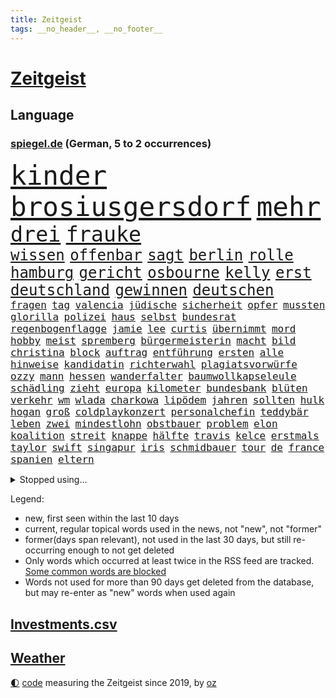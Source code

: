 ```yaml
---
title: Zeitgeist
tags: __no_header__, __no_footer__
---
```


# [Zeitgeist](https://oliz.io/zeitgeist/)

## Language

<h3><a href="https://www.spiegel.de" target="_blank">spiegel.de</a> (German, 5 to 2 occurrences)</h3>
<p style="font-family:monospace">
<span style="font-size:32pt"><a href="news_links.html#kinder" class="current">kinder</a></span>
<span style="font-size:32pt"><a href="news_links.html#brosiusgersdorf" class="current">brosiusgersdorf</a></span>
<span style="font-size:32pt"><a href="news_links.html#mehr" class="current">mehr</a></span>
<br>
<span style="font-size:25pt"><a href="news_links.html#drei" class="current">drei</a></span>
<span style="font-size:25pt"><a href="news_links.html#frauke" class="current">frauke</a></span>
<br>
<span style="font-size:18pt"><a href="news_links.html#wissen" class="current">wissen</a></span>
<span style="font-size:18pt"><a href="news_links.html#offenbar" class="current">offenbar</a></span>
<span style="font-size:18pt"><a href="news_links.html#sagt" class="current">sagt</a></span>
<span style="font-size:18pt"><a href="news_links.html#berlin" class="current">berlin</a></span>
<span style="font-size:18pt"><a href="news_links.html#rolle" class="current">rolle</a></span>
<span style="font-size:18pt"><a href="news_links.html#hamburg" class="current">hamburg</a></span>
<span style="font-size:18pt"><a href="news_links.html#gericht" class="current">gericht</a></span>
<span style="font-size:18pt"><a href="news_links.html#osbourne" class="current">osbourne</a></span>
<span style="font-size:18pt"><a href="news_links.html#kelly" class="current">kelly</a></span>
<span style="font-size:18pt"><a href="news_links.html#erst" class="current">erst</a></span>
<span style="font-size:18pt"><a href="news_links.html#deutschland" class="current">deutschland</a></span>
<span style="font-size:18pt"><a href="news_links.html#gewinnen" class="current">gewinnen</a></span>
<span style="font-size:18pt"><a href="news_links.html#deutschen" class="current">deutschen</a></span>
<br>
<span style="font-size:12pt"><a href="news_links.html#fragen" class="current">fragen</a></span>
<span style="font-size:12pt"><a href="news_links.html#tag" class="current">tag</a></span>
<span style="font-size:12pt"><a href="news_links.html#valencia" class="new">valencia</a></span>
<span style="font-size:12pt"><a href="news_links.html#jüdische" class="current">jüdische</a></span>
<span style="font-size:12pt"><a href="news_links.html#sicherheit" class="current">sicherheit</a></span>
<span style="font-size:12pt"><a href="news_links.html#opfer" class="current">opfer</a></span>
<span style="font-size:12pt"><a href="news_links.html#mussten" class="current">mussten</a></span>
<span style="font-size:12pt"><a href="news_links.html#glorilla" class="new">glorilla</a></span>
<span style="font-size:12pt"><a href="news_links.html#polizei" class="current">polizei</a></span>
<span style="font-size:12pt"><a href="news_links.html#haus" class="current">haus</a></span>
<span style="font-size:12pt"><a href="news_links.html#selbst" class="current">selbst</a></span>
<span style="font-size:12pt"><a href="news_links.html#bundesrat" class="current">bundesrat</a></span>
<span style="font-size:12pt"><a href="news_links.html#regenbogenflagge" class="current">regenbogenflagge</a></span>
<span style="font-size:12pt"><a href="news_links.html#jamie" class="current">jamie</a></span>
<span style="font-size:12pt"><a href="news_links.html#lee" class="current">lee</a></span>
<span style="font-size:12pt"><a href="news_links.html#curtis" class="current">curtis</a></span>
<span style="font-size:12pt"><a href="news_links.html#übernimmt" class="current">übernimmt</a></span>
<span style="font-size:12pt"><a href="news_links.html#mord" class="current">mord</a></span>
<span style="font-size:12pt"><a href="news_links.html#hobby" class="current">hobby</a></span>
<span style="font-size:12pt"><a href="news_links.html#meist" class="current">meist</a></span>
<span style="font-size:12pt"><a href="news_links.html#spremberg" class="new">spremberg</a></span>
<span style="font-size:12pt"><a href="news_links.html#bürgermeisterin" class="current">bürgermeisterin</a></span>
<span style="font-size:12pt"><a href="news_links.html#macht" class="current">macht</a></span>
<span style="font-size:12pt"><a href="news_links.html#bild" class="current">bild</a></span>
<span style="font-size:12pt"><a href="news_links.html#christina" class="current">christina</a></span>
<span style="font-size:12pt"><a href="news_links.html#block" class="current">block</a></span>
<span style="font-size:12pt"><a href="news_links.html#auftrag" class="current">auftrag</a></span>
<span style="font-size:12pt"><a href="news_links.html#entführung" class="current">entführung</a></span>
<span style="font-size:12pt"><a href="news_links.html#ersten" class="current">ersten</a></span>
<span style="font-size:12pt"><a href="news_links.html#alle" class="current">alle</a></span>
<span style="font-size:12pt"><a href="news_links.html#hinweise" class="current">hinweise</a></span>
<span style="font-size:12pt"><a href="news_links.html#kandidatin" class="current">kandidatin</a></span>
<span style="font-size:12pt"><a href="news_links.html#richterwahl" class="current">richterwahl</a></span>
<span style="font-size:12pt"><a href="news_links.html#plagiatsvorwürfe" class="current">plagiatsvorwürfe</a></span>
<span style="font-size:12pt"><a href="news_links.html#ozzy" class="current">ozzy</a></span>
<span style="font-size:12pt"><a href="news_links.html#mann" class="current">mann</a></span>
<span style="font-size:12pt"><a href="news_links.html#hessen" class="current">hessen</a></span>
<span style="font-size:12pt"><a href="news_links.html#wanderfalter" class="new">wanderfalter</a></span>
<span style="font-size:12pt"><a href="news_links.html#baumwollkapseleule" class="new">baumwollkapseleule</a></span>
<span style="font-size:12pt"><a href="news_links.html#schädling" class="new">schädling</a></span>
<span style="font-size:12pt"><a href="news_links.html#zieht" class="current">zieht</a></span>
<span style="font-size:12pt"><a href="news_links.html#europa" class="current">europa</a></span>
<span style="font-size:12pt"><a href="news_links.html#kilometer" class="current">kilometer</a></span>
<span style="font-size:12pt"><a href="news_links.html#bundesbank" class="current">bundesbank</a></span>
<span style="font-size:12pt"><a href="news_links.html#blüten" class="current">blüten</a></span>
<span style="font-size:12pt"><a href="news_links.html#verkehr" class="current">verkehr</a></span>
<span style="font-size:12pt"><a href="news_links.html#wm" class="current">wm</a></span>
<span style="font-size:12pt"><a href="news_links.html#wlada" class="new">wlada</a></span>
<span style="font-size:12pt"><a href="news_links.html#charkowa" class="new">charkowa</a></span>
<span style="font-size:12pt"><a href="news_links.html#lipödem" class="new">lipödem</a></span>
<span style="font-size:12pt"><a href="news_links.html#jahren" class="current">jahren</a></span>
<span style="font-size:12pt"><a href="news_links.html#sollten" class="current">sollten</a></span>
<span style="font-size:12pt"><a href="news_links.html#hulk" class="new">hulk</a></span>
<span style="font-size:12pt"><a href="news_links.html#hogan" class="new">hogan</a></span>
<span style="font-size:12pt"><a href="news_links.html#groß" class="current">groß</a></span>
<span style="font-size:12pt"><a href="news_links.html#coldplaykonzert" class="new">coldplaykonzert</a></span>
<span style="font-size:12pt"><a href="news_links.html#personalchefin" class="new">personalchefin</a></span>
<span style="font-size:12pt"><a href="news_links.html#teddybär" class="new">teddybär</a></span>
<span style="font-size:12pt"><a href="news_links.html#leben" class="current">leben</a></span>
<span style="font-size:12pt"><a href="news_links.html#zwei" class="current">zwei</a></span>
<span style="font-size:12pt"><a href="news_links.html#mindestlohn" class="current">mindestlohn</a></span>
<span style="font-size:12pt"><a href="news_links.html#obstbauer" class="new">obstbauer</a></span>
<span style="font-size:12pt"><a href="news_links.html#problem" class="current">problem</a></span>
<span style="font-size:12pt"><a href="news_links.html#elon" class="current">elon</a></span>
<span style="font-size:12pt"><a href="news_links.html#koalition" class="current">koalition</a></span>
<span style="font-size:12pt"><a href="news_links.html#streit" class="current">streit</a></span>
<span style="font-size:12pt"><a href="news_links.html#knappe" class="new">knappe</a></span>
<span style="font-size:12pt"><a href="news_links.html#hälfte" class="current">hälfte</a></span>
<span style="font-size:12pt"><a href="news_links.html#travis" class="current">travis</a></span>
<span style="font-size:12pt"><a href="news_links.html#kelce" class="current">kelce</a></span>
<span style="font-size:12pt"><a href="news_links.html#erstmals" class="current">erstmals</a></span>
<span style="font-size:12pt"><a href="news_links.html#taylor" class="current">taylor</a></span>
<span style="font-size:12pt"><a href="news_links.html#swift" class="current">swift</a></span>
<span style="font-size:12pt"><a href="news_links.html#singapur" class="current">singapur</a></span>
<span style="font-size:12pt"><a href="news_links.html#iris" class="current">iris</a></span>
<span style="font-size:12pt"><a href="news_links.html#schmidbauer" class="new">schmidbauer</a></span>
<span style="font-size:12pt"><a href="news_links.html#tour" class="current">tour</a></span>
<span style="font-size:12pt"><a href="news_links.html#de" class="current">de</a></span>
<span style="font-size:12pt"><a href="news_links.html#france" class="current">france</a></span>
<span style="font-size:12pt"><a href="news_links.html#spanien" class="current">spanien</a></span>
<span style="font-size:12pt"><a href="news_links.html#eltern" class="current">eltern</a></span>
</p>
<details>
<summary>Stopped using...</summary>
<p class="former" style="font-size:12pt">
treffer(1738) energien(1737) entwicklungen(1737) korruption(1736) programm(1736) schnellcheck(1736) autorin(1735) belarus(1735) kassiert(1735) beschimpft(1734) landkreis(1734) sv(1734) unmut(1734) warnung(1734) messi(1733) million(1733) staatschef(1733) verletzungen(1733) berühmt(1732) bewohner(1732) vereinigten(1732) aufklärung(1731) engagement(1731) gefährlichen(1731) kommunen(1731) meldete(1731) pandemie(1731) ton(1731) bundesliga(1730) entschuldigt(1730) kriminelle(1730) kriminellen(1730) magdeburg(1730) statement(1730) 2016(1729) aufgefordert(1729) eins(1729) frankfurter(1729) geriet(1729) gestoßen(1729) heftig(1729) investoren(1729) klubs(1729) nein(1729) partner(1729) planeten(1729) rassismus(1729) sicherheitsbehörden(1729) vergeblich(1729) winter(1729) wirtschaftsminister(1729) übt(1729) afrika(1728) beruf(1728) debüt(1728) gesundheitsminister(1728) illegalen(1728) innenministerium(1728) schalke(1728) teilnehmer(1728) babys(1727) bundesweit(1727) finanziell(1727) halle(1727) mengen(1727) studierenden(1727) umwelt(1727) venezuela(1727) überwinden(1727) 04(1726) abstimmen(1726) beleidigt(1726) börse(1726) joachim(1726) oliver(1726) oppositionelle(1726) remis(1726) all(1725) erneuten(1725) reagierte(1725) gelang(1724) siegen(1724) voraus(1724) öffnen(1724) verbindet(1723) abgehört(1722) belgien(1722) entsetzen(1722) letzter(1722) philipp(1722) gebe(1721) passt(1721) e(1720) deals(1719) annalena(1717) baerbock(1717) brutal(1717) berater(1716) kürzlich(1716) lkw(1716) pflicht(1715) entwickeln(1713) spitzenreiter(1713) aufhalten(1711) änderungen(1711) gewinn(1709) konkrete(1709) eigenes(1708) pkw(1707) wusste(1707) whatsapp(1706) äußerte(1705) auseinandersetzung(1703) beitrag(1703) retter(1703) solchen(1702) landet(1700) app(1698) gelandet(1698) provoziert(1697) zdf(1685) westliche(1620) ausnahme(1474) verbunden(1453) cup(1450) gesund(1434) nachspielzeit(1418) börsen(1410) stehlen(1408) worum(1380) eingeführt(1365) halbes(1356) sank(1305) bat(1281) positiven(1243) betreibt(1231) rezession(1204) flüchten(1202) günstiger(1192) ausstieg(1187) fox(1184) indem(1183) kandidat(1132) tierschützer(1130) osnabrück(1118) prompt(1115) fassungslos(1095) legal(1090) äußerst(1077) bürgergeld(1068) nation(1066) studentin(1065) meloni(1063) medizin(1059) ereignet(1032) lionel(1012) auszeichnung(993) kohl(991) billigt(973) gesprengt(970) lauter(950) ähnliche(930) al(921) gegründet(921) zufällig(910) aussieht(909) marode(901) verdächtigt(896) vorstandschef(893) leon(885) lauf(877) dennis(876) dfbpokal(866) miami(841) emotionen(823) höchststand(789) zürich(779) bekennt(764) kurzer(757) obersten(745) warnungen(733) schmidt(731) politikerinnen(720) froh(709) albtraum(705) ausnahmezustand(693) pauli(693) sprachen(693) chancenlos(686) drehte(684) knie(683) campus(679) gewinner(675) bayer(673) harald(673) väter(671) dreht(663) karte(651) gearbeitet(647) kehrtwende(643) gerechnet(637) wütend(633) veröffentlichung(632) versuche(630) terrororganisation(625) künftige(607) wegfallen(599) bombardiert(596) manch(594) gestritten(590) haftstrafen(583) sowohl(577) kriegsschiffe(571) beleidigungen(570) historischer(570) stoffe(570) befand(568) heimischen(567) amerikas(566) giftige(565) playoffs(559) machtwechsel(557) teamkollegen(554) operation(553) dahintersteckt(543) wofür(541) audi(538) firmenchef(538) verbündete(530) verbringen(513) gesichtet(512) bunte(511) mauer(511) häusern(509) nationalsozialismus(509) fahndet(504) glimpflich(496) magnus(496) jenseits(491) märkte(489) agenda(488) fotografiert(485) hochstapler(485) stewart(485) f(481) fing(480) schnellste(473) boss(470) geschoben(469) gipfel(460) einbruch(455) prägt(451) türen(451) unzulässig(451) kirchen(449) oberster(444) breitet(443) figuren(442) chinese(440) wittert(439) handwerk(438) bruch(437) autobranche(435) laufender(435) systematisch(435) bahnstrecke(434) telekom(433) beweist(432) eskalieren(425) liest(424) besuchte(423) vermitteln(421) sportlerinnen(419) verlegen(419) enorme(417) beschließen(414) perfekt(413) beirut(411) kennedy(408) suchten(400) nachrichtenagentur(399) rekordsumme(399) alassad(396) anfangs(390) laufbahn(390) funk(388) kreative(387) litt(386) axel(385) smith(385) geschäftsmann(381) indische(381) gesteuert(379) bewahrt(377) gelebt(376) bürgerinnen(375) erlebnis(374) zeichnen(371) hollywoodstars(370) schult(369) baseball(365) verfügbar(364) rico(362) legende(361) entgehen(359) jährlich(358) anruf(357) innenstadt(352) gehoben(349) gesundheitliche(345) konkret(345) öffentlicher(339) zögern(337) geheimdienste(336) baschar(331) görlitz(331) kriege(328) nina(327) mittag(326) autokraten(325) gefangenen(323) georgia(322) versprach(317) abschuss(316) ausgetauscht(316) dietmar(310) beweis(309) amtes(308) bergung(308) menschlichkeit(307) werder(306) ausweitung(303) 94(302) dc(300) öltanker(300) explodiert(299) zuständig(298) sc(296) wolfsburg(295) prominenter(294) diplomatie(289) hofiert(289) februar(288) grundsätzlich(288) leipziger(286) psg(285) milizen(281) springer(280) söhne(279) prangert(276) werben(276) gewaltdelikten(275) hof(275) brooklyn(273) vertraute(272) paderborn(269) passen(269) französischer(267) wohnhäuser(267) eindringlich(265) weltmeisterschaft(265) bedrohte(264) beitragen(264) knochen(264) pete(264) bewerber(262) wille(262) bemängelt(260) stanley(259) ansichten(258) verlief(256) teslas(255) weltwirtschaft(255) zunehmende(255) gesetzesänderung(254) fatal(253) gerichtssaal(253) überschattet(253) amerikanischer(252) gebäuden(252) überzieht(249) mitgeteilt(248) soziologe(245) lakers(241) zusammenstoß(239) synthetische(238) zurückzukehren(237) geldautomatensprenger(234) kürzen(234) liz(233) traditionell(233) puerto(232) sheinbaum(232) geplündert(224) gestorbenen(224) möchten(224) 92(223) angestellte(223) amerikanern(222) report(221) anweisung(220) gesteckt(219) hegseth(219) rüstung(219) niederlagen(218) oscars(217) zehntausenden(217) usgesundheitsminister(215) french(213) akuter(211) eingeschaltet(211) birgt(210) kommunizieren(210) komplizierter(209) traurig(209) rahmen(208) spurensuche(206) äußeres(206) intakt(205) keith(205) kellogg(205) durcheinander(204) estland(204) brutaler(203) nachdenken(202) chaotische(200) interner(200) reinen(200) rückkehrer(200) erschlagen(199) weite(199) lasse(198) geheimdienstchef(197) mache(195) sanierung(195) rückte(194) rekordzeit(193) unentschieden(193) messenger(192) absolut(191) griffen(191) 20jährigen(190) freigelassen(190) hilferuf(190) angeklagten(189) füllen(189) schattenflotte(189) starkes(189) winzige(189) emma(187) zähne(187) community(186) kapitulation(184) sportliche(184) zeitenwende(183) selbstkritik(182) verbreitete(182) panama(180) weltlage(180) wiedereinführung(180) diverse(179) durchsuchung(179) re(179) rereportage(179) führerschein(178) meiden(177) dominieren(175) hochtouren(174) attackierten(173) spektakuläre(173) tunesien(172) unverletzt(172) landesweite(171) verlässlich(171) tauchen(170) heidelberg(169) wirtschaftsleistung(169) gesundheitsbehörde(166) gegnerin(165) handschlag(164) spioniert(163) aufbau(162) vergessenheit(162) besseres(161) scheine(161) kleineren(160) alonso(159) bunny(159) xabi(159) stattet(158) wappnet(157) neunzigerjahre(156) plakate(155) weltregionen(155) protests(154) verstecken(154) starship(153) fossile(152) manchem(152) zusammengeschlossen(152) sammelklage(151) palästina(150) experimentiert(149) transatlantische(149) personelle(148) untersuchungsbericht(148) agiert(147) ausschließen(146) körperlich(146) puma(146) chirurg(145) gespendet(143) marie(143) kreativen(142) schärfer(142) aufwärts(141) beunruhigt(141) entwendet(141) ussondergesandte(141) chats(140) karten(140) bebt(139) sicherer(139) gecancelt(138) kräftemessen(138) rassistisch(138) voice(137) ausschluss(135) autofahren(135) urteilt(135) autoritären(134) kanadischen(134) wassermassen(134) angemessen(133) vorkehrungen(133) begrenzen(132) töchter(131) ulrich(131) wuppertal(131) klischees(130) mexikos(130) streamer(130) brown(128) empowerment(128) sarkozy(128) patzt(127) buchung(126) absolvieren(125) ausrücken(125) geländewagen(125) gesundheitlicher(125) schöpfen(125) zitate(125) benutzt(124) fahrzeugen(124) mexikanischen(124) regierungen(124) rekonstruiert(124) warfen(124) mindestlohns(123) co₂emissionen(122) derby(122) expartnerin(122) influencern(122) ingebrigtsen(122) inter(122) schockierte(122) 64(121) friedens(121) umzug(121) jünger(120) mitteln(120) unschuld(119) 1400(118) atlético(118) detail(118) entschlossenheit(118) bundeskartellamt(117) karrierecoach(117) kollidieren(117) charterflug(116) traten(116) diplomat(115) entgegenkommen(115) gerichtet(115) vernichten(115) vodafone(115) wunden(115) bayesian(114) einzelfall(114) günstigsten(114) geht’s(113) rasche(113) repräsentative(113) schwangere(113) kommentaren(112) tvinterview(112) bombardieren(111) brandanschläge(111) verarbeitet(111) bär(110) sicherheitsbedenken(110) muslime(109) riskiert(109) schwächt(109) vorigen(109) kreuzberg(108) lockten(108) autonome(107) spdchefin(107) inspirieren(106) metro(106) vorzubeugen(106) haifa(105) unangenehm(105) bemerkungen(104) glamour(104) verschluss(104) zielt(104) kürzer(103) long(103) fadenkreuz(102) jansen(102) marcell(102) mumbai(102) theatermacher(102) woidke(102) oman(100) ai(99) bewaffnet(99) usfirmen(99) connor(98) umweltschützer(98) flüsse(96) heming(96) vorgeschmack(96) willis(96) anomalie(95) euaußenminister(95) geschieht(95) wassermangel(95) bernie(94) lebenslangen(94) moschee(94) sanders(94) sensiblen(94) wirtschaftlicher(94) champion(93) mclaren(93) ocasiocortez(93) usnotenbank(93) visum(93) bauarbeiter(92) diamanten(92) dröge(92) unwettern(92) cincinnati(91) irrtum(91) kriterien(91) schmäht(91) verfassungsfeindliche(91) angefacht(90) bonner(90) covid(90) diplomatin(90) leif(90) sander(90) schlichter(90) tennessee(90) trennungen(90) anklagebank(89) brennstoffe(89) einschränken(89) geheim(89) geschwister(89) migrant(89) vorlegen(89) begraben(88) benennen(88) kampfhandlungen(88) stellplätze(88) entfachen(87) michigan(87) spiegelmitarbeiterin(87) terrorverdacht(87) ire(86) kriminalpolizei(86) reaktiviert(86) reinigen(86) aufschluss(85) erhielten(85) fluggesellschaften(85) hauptfigur(85) luftschlägen(85) nehmendes(85) privatleben(85) verursachen(85) bösen(84) halsband(84) kostbaren(84) psychologische(84) quadratkilometer(84) chios(83) desideriuserasmusstiftung(83) erika(83) formel1fahrer(83) frustriert(83) heinz(83) juliane(83) mittelalterlicher(83) nötigen(83) steinbach(83) wehrpflichtdebatte(83) actionfilm(82) beruhigen(82) cyrus(82) durchquert(82) funktionen(82) geschosse(82) immobilienpreise(82) löffler(82) miley(82) staatsfernsehen(82) zaun(82) diskret(81) fremdeln(81) jusochef(81) kindheitserinnerungen(81) korruptionsskandal(81) lavaströme(81) leinwand(81) milo(81) türmer(81) ungeeigneten(81) usluftangriffe(81) zustande(81) carrie(80) lobte(80) minnesota(80) beschmierte(79) seltenheit(79) verunsichern(79) brannten(78) fossilen(78) funkstille(78) margot(78) neunjähriger(78) traurige(78) wirtschaftsvertreter(78) zusätzliches(78) assadregime(77) funktion(77) reptilien(77) roter(77) schwangerer(77) titeln(77) villingenschwenningen(77) vorfahrt(77) vorfeld(77) domina(76) herrschte(76) meeresgrund(76) paläontologen(76) ingenieure(75) kamikazedrohnen(75) müllsäcken(75) sprengt(75) stalker(75) wochenbeginn(75) übernahmeangebot(75) arminia(74) friedländer(74) genf(74) schrecklich(74) schwerwiegende(74) usbasis(74) vorgenommen(74) ambitionierten(73) beifahrersitz(73) biologen(73) bombendrohung(73) coman(73) eufinanzierung(73) finanzmärkten(73) funkgeräte(73) mächte(73) teherans(73) ungesundes(73) wachsendes(73) kleinem(72) laurence(72) stürmte(72) graben(71) reicher(71) ungleich(71) gesundheitsministerium(70) inhaftiert(70) summen(70) teenagerin(70) ticketkauf(70) wahlheimat(70) 15jähriger(69) 25000(69) argentinischen(69) besorgniserregende(69) eintrittspreise(69) information(69) israelischem(69) mehrfamilienhauses(69) schwimmbads(69) trumpprotest(69) archäologie(68) eilverfahren(68) gase(68) jusos(68) jüdinnen(68) pforzheim(68) schachstar(68) telegram(68) usfans(68) explodierte(67) feiertage(67) verpflichtung(67) zahnarztpraxis(67) anfragen(66) golfstaaten(66) menendez(66) traditionen(66) vorgarten(66) werfer(66) zombies(66) beschäftigung(65) eingestürzt(65) freigeistin(65) hackerangriff(65) losgegangen(65) magath(65) aufgeschoben(64) biologische(64) ergeht(64) israelgazakonflikt(64) operationen(64) reglementiert(64) spätere(64) 59(63) glocke(63) lgbtq+community(63) zivilen(63) zurückhaltung(63) beschränkt(62) bildhauer(62) jobcenter(62) kanälen(62) millionenschaden(62) motorisierten(62) postings(62) ungesundem(62) verzweifelte(62) attentäter(61) cyberkriminalität(61) fed(61) fotograf(61) horrende(61) missfallen(61) puzzle(61) staatschefs(61) chatapp(60) emirate(60) landespolizei(60) zulässt(60) kriegstüchtigkeit(59) laute(59) lebzeiten(59) reiner(59) transrechte(59) 30jährigen(58) botox(58) bundesstaaten(58) diskriminierung(58) geldautomaten(58) sauberes(58) schulsystem(58) überfahren(58) außergewöhnlichen(57) höchstem(57) indiana(57) kaisers(57) usflugzeugbauer(57) ärmeren(57) adria(56) asche(56) beschwichtigen(56) elektroantrieb(56) guinnessbuch(56) rüdigers(56) unrealistische(56) 99(55) behördenchefin(55) deep(55) götze(55) hofer(55) victoria(55) werks(55) betonte(54) bundesbürger(54) filmstar(54) holten(54) mittelständische(54) andrea(53) beckenbauer(53) blitz(53) gefesselt(53) obenauf(53) schiefläuft(53) bestechlichkeit(52) bundesfinanzminister(52) cecilia(52) durchkreuzt(52) künstlers(52) superjacht(52) ussport(52) fertigt(51) heikle(51) run(51) transportiert(51) anlage(50) carey(50) feindlich(50) mariah(50) regierungserklärung(50) usexperten(50) amazonas(49) harren(49) iranischem(49) kampfflugzeuge(49) mumie(49) polizeiruf(49) zückt(49) jeremy(48) militärschlag(48) nacken(48) partygäste(48) renner(48) schülervertretung(48) verlockenden(48) angstgegner(47) beobachtete(47) bestände(47) bunten(47) gesicherte(47) ines(47) jugendschutz(47) schwerdtner(47) unterlag(47) verpassten(47) wenigsten(47) zurückkommen(47) gratuliert(46) typen(46) unbrauchbar(46) wohnt(46) dämonen(45) hinunter(45) konjunkturschwäche(45) mythen(45) ralf(45) rängen(45) schicksale(45) stegner(45) uboote(45) klares(44) kumpel(44) indischer(43) mordkommission(43) ohio(43) schwaches(43) selbstzweifel(43) wiesbaden(43) zwischenzeitlich(43) anblick(42) historikerin(42) kugel(42) küchentricks(42) lehrerverband(42) natasha(42) nächtlichen(42) reine(42) robotaxis(42) xatar(42) zwangsläufig(42) 430(41) erneuter(41) moscheen(41) museen(41) populär(41) robotaxidienst(41) stellvertretender(41) anwesend(40) cdugesundheitsministerin(40) championsleaguefinale(40) gravierenden(40) jen(40) rentenreform(40) verstopft(40) abgestürzte(39) arbeitszeit(39) dilemma(39) maskierte(39) militärparade(39) mühsamer(39) parteifreundin(39) peta(39) holocaustüberlebenden(38) kapitol(38) pacino(38) schnitzel(38) wiederholen(38) übliche(38) angesehen(37) entspannung(37) finals(37) hebel(37) madonna(37) militärshow(37) religiöser(37) übertrumpfen(37) afdverbotsverfahren(36) ballett(36) geortet(36) kontra(36) mossad(36) pianist(36) prüfbericht(36) rain(36) schlagerstar(36) abwesenheit(35) cruise(35) eindeutig(35) internetzugang(35) musikproduzenten(35) pelé(35) terrors(35) aufregende(34) blockierten(34) erinnerungskultur(34) funktionären(34) golfregion(34) kryptobörse(34) mentalen(34) musikvideo(34) optimistischer(34) steuerausfälle(34) zwecke(34) betreut(33) dreijähriger(33) fiennes(33) gipfeltreffen(33) intervention(33) kunde(33) millionär(33) nehme(33) prävention(33) zwischenstopp(33) beatmet(32) gerald(32) grünenfraktionschefin(32) prostatakrebs(32) u2(32) lufthansamaschine(31) mittelstaedt(31) skulptur(31) abtreibung(30) eingeschlagen(30) erwartbare(30) geldtransporter(30) massen(30) optimismus(30) selbstverständlichkeit(30) technikabhängigkeit(30) formel1rennen(29) heilig(29) langfristige(29) pressen(29) staatsdiener(29) ussänger(29) covert(28) egoistisch(28) g7gipfel(28) heimturnier(28) kneipen(28) machtübernahme(28) opferzahlen(28) prominenz(28) registriert(28) stagnation(28) verbringt(28) wgzimmerpreise(28) wohnviertel(28) beklagte(27) dbbteam(27) einbürgerung(27) eindeutigen(27) oftmals(27) sabally(27) satou(27) sponsor(27) trumpfamilie(27) verzweifeln(27) entsendet(26) ideologisch(26) interessent(26) marschflugkörpern(26) maus(26) sterbehilfe(26) überschaubar(26) bundesrichterin(25) demokrat(25) erkauft(25) jordanischen(25) mobiler(25) tennisstars(25) verkündung(25) verursachte(25) dulden(24) esstisch(24) klimaaktivisten(24) koblenz(24) milchstraße(24) sprengten(24) vatertag(24) wutausbruch(24) behinderung(23) erfolgs(23) vorzeitigen(23) 86(22) bundesverband(22) führer(22) heizte(22) impfen(22) impfung(22) korruptionsaffäre(22) nbafinals(22) pacers(22) russell(22) schwulen(22) stausee(22) unterschieden(22) airways(21) fußballtransferticker(21) konsumiert(21) ausgebaut(20) brettspiele(20) coco(20) gauff(20) innenverteidiger(20) mitgliedstaat(20) rauschmittel(20) anwendungen(19) bergrutsch(19) einzelkinder(19) immobilie(19) kriegsverlauf(19) teilchen(19) torjäger(19) aufgebe(18) bundesligaprofi(18) geliebtes(18) lehre(18) life(18) mittelfränkischen(18) pinsel(18) zivildienst(18) 41jähriger(17) abgefeuerten(17) absolviert(17) beruflich(17) krönt(17) pablo(17) unzulässige(17) anwohnern(16) deflation(16) slapp(16) statistischen(16) verteilzentrums(16) 11000(15) compactmagazin(15) eingang(15) hübsch(15) intensiver(15) mächtigen(15) petro(15) umweltfreundliche(15) abfälle(14) btssänger(14) compactverbot(14) drinks(14) experimentieren(14) horten(14) länderchefs(14) meere(14) spezialgebiet(14) vera(14) wealth(14) hilfsgüterausgabe(13) junioren(13) superlativ(13) warnschuss(13) ausstattung(12) erzfeind(12) grunde(12) ikkimel(12) jon(12) segelboot(12) verrohung(12) wovon(12) abzuhalten(11) alarmierte(11) atombombe(11) coronamaskenaffäre(11) mindestalter(11) ray(11) sichtbaren(11) trinkt(11) urteilen(11) ächzen(11)
</p>
</details>
<p>Legend:
<ul>
<li><span class="new">new</span>, first seen within the last 10 days</li>
<li><span class="current">current</span>, regular topical words used in the news, not "new", not "former"</li>
<li><span class="former">former(days span relevant)</span>, not used in the last 30 days, but still re-occurring enough to not get deleted</li>
<li>Only words which occurred at least twice in the RSS feed are tracked. <a href="language/filters.py">Some common words are blocked</a></li>
<li>Words not used for more than 90 days get deleted from the database, but may re-enter as "new" words when used again</li>
</ul>
</p>

## [Investments](investments.html)[.csv](investments.csv)

## [Weather](weather.html)

<footer>
<a href="javascript:toggleTheme()" class="nav">🌓</a>
<a href="https://github.com/ooz/zeitgeist">code</a> measuring the Zeitgeist since 2019, by <a href="https://oliz.io">oz</a>
</footer>
